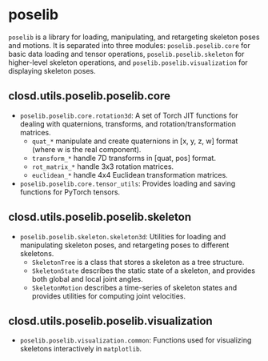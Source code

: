 # poselib

`poselib` is a library for loading, manipulating, and retargeting skeleton poses and motions. It is separated into three modules: `poselib.poselib.core` for basic data loading and tensor operations, `poselib.poselib.skeleton` for higher-level skeleton operations, and `poselib.poselib.visualization` for displaying skeleton poses.

## closd.utils.poselib.poselib.core
- `poselib.poselib.core.rotation3d`: A set of Torch JIT functions for dealing with quaternions, transforms, and rotation/transformation matrices.
    - `quat_*` manipulate and create quaternions in [x, y, z, w] format (where w is the real component).
    - `transform_*` handle 7D transforms in [quat, pos] format.
    - `rot_matrix_*` handle 3x3 rotation matrices.
    - `euclidean_*` handle 4x4 Euclidean transformation matrices.
- `poselib.poselib.core.tensor_utils`: Provides loading and saving functions for PyTorch tensors.

## closd.utils.poselib.poselib.skeleton
- `poselib.poselib.skeleton.skeleton3d`: Utilities for loading and manipulating skeleton poses, and retargeting poses to different skeletons.
    - `SkeletonTree` is a class that stores a skeleton as a tree structure.
    - `SkeletonState` describes the static state of a skeleton, and provides both global and local joint angles.
    - `SkeletonMotion` describes a time-series of skeleton states and provides utilities for computing joint velocities.

## closd.utils.poselib.poselib.visualization
- `poselib.poselib.visualization.common`: Functions used for visualizing skeletons interactively in `matplotlib`.

